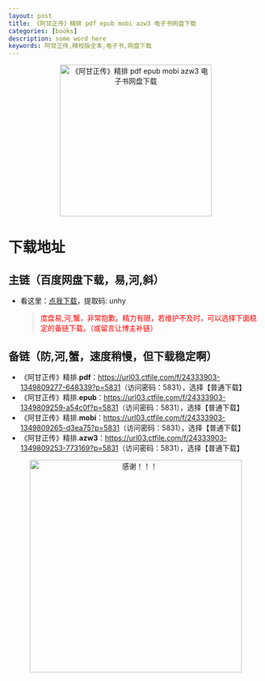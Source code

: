 ```yaml
---
layout: post
title: 《阿甘正传》精排 pdf epub mobi azw3 电子书网盘下载
categories: [books]
description: some word here
keywords: 阿甘正传,精校版全本,电子书,网盘下载
---
```


<div align="center"><img src="https://qweree.cn/wp-content/uploads/2024/08/a-gan-zheng-zhuan.jpg" alt="《阿甘正传》精排 pdf epub mobi azw3 电子书网盘下载" width="300px" height="auto"></div>

# 下载地址

## 主链（百度网盘下载，易,河,斜）

- 看这里：[点我下载](https://pan.baidu.com/s/1iMXUbSbtZQZjDcqDmnWUyw?pwd=unhy)，提取码: unhy

  > <p style="color:red" >度盘易,河,蟹，非常抱歉。精力有限，若维护不及时，可以选择下面稳定的备链下载。（或留言让博主补链）</p>

## 备链（防,河,蟹，速度稍慢，但下载稳定啊）

- 《阿甘正传》精排.**pdf**：<https://url03.ctfile.com/f/24333903-1349809277-648339?p=5831>（访问密码：5831），选择【普通下载】
- 《阿甘正传》精排.**epub**：<https://url03.ctfile.com/f/24333903-1349809259-a54c0f?p=5831>（访问密码：5831），选择【普通下载】
- 《阿甘正传》精排.**mobi**：<https://url03.ctfile.com/f/24333903-1349809265-d3ea75?p=5831>（访问密码：5831），选择【普通下载】
- 《阿甘正传》精排.**azw3**：<https://url03.ctfile.com/f/24333903-1349809253-773169?p=5831>（访问密码：5831），选择【普通下载】

<div align="center"><img src="https://pic.imgdb.cn/item/661246bf68eb935713c7f81c.gif" alt="感谢！！！" width="420px" height="auto"/></div>
